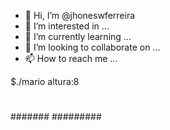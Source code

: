 - 👋 Hi, I’m @jhoneswferreira
- 👀 I’m interested in ...
- 🌱 I’m currently learning ...
- 💞️ I’m looking to collaborate on ...
- 📫 How to reach me ...

<!---
jhoneswferreira/jhoneswferreira is a ✨ special ✨ repository because its `README.md` (this file) appears on your GitHub profile.
You can click the Preview link to take a look at your changes.
--->

$./mario
altura:8
#
##
###
####
#####
######
#######
#########

